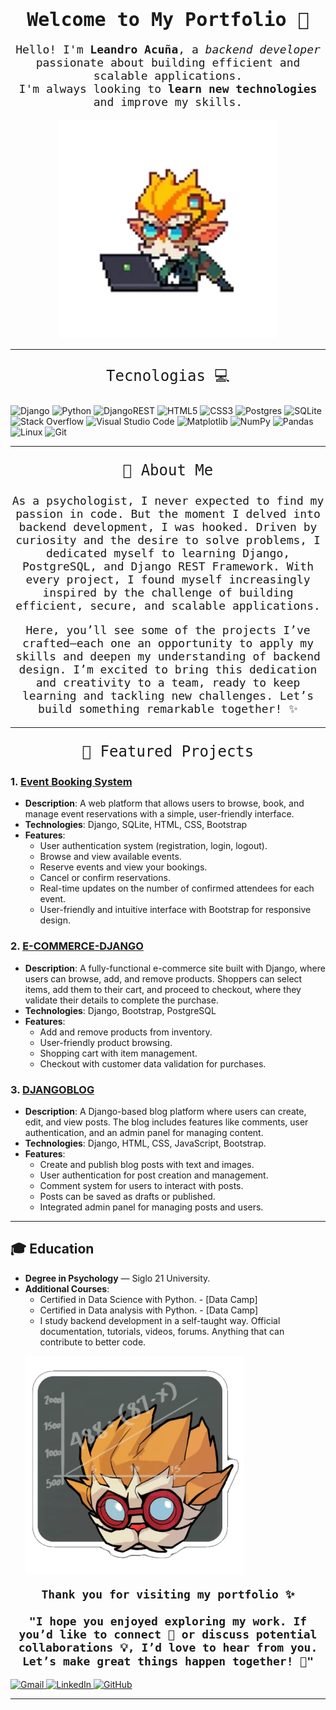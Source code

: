 <h1 align="center" style="font-family: monospace; font-size: 30px;">Welcome to My Portfolio 👋</h1>

<p align="center" style="font-family: monospace; font-size: 18px;">
  Hello! I'm <strong>Leandro Acuña</strong>, a <em>backend developer</em> passionate about building efficient and scalable applications.<br>
  I'm always looking to <strong>learn new technologies</strong> and improve my skills.
</p>
<p align="center">
  <img src="heimer%20stiker.webp" alt="Heimer Sticker" width="350">
</p>

---
<p align="center" style="font-family: monospace; font-size: 24px;">
Tecnologias 💻
</p>


![Django](https://img.shields.io/badge/django-%23092E20.svg?style=for-the-badge&logo=django&logoColor=white)
![Python](https://img.shields.io/badge/python-3670A0?style=for-the-badge&logo=python&logoColor=ffdd54)
![DjangoREST](https://img.shields.io/badge/DJANGO-REST-ff1709?style=for-the-badge&logo=django&logoColor=white&color=ff1709&labelColor=gray)
![HTML5](https://img.shields.io/badge/html5-%23E34F26.svg?style=for-the-badge&logo=html5&logoColor=white)
![CSS3](https://img.shields.io/badge/css3-%231572B6.svg?style=for-the-badge&logo=css3&logoColor=white)
![Postgres](https://img.shields.io/badge/postgres-%23316192.svg?style=for-the-badge&logo=postgresql&logoColor=white)
![SQLite](https://img.shields.io/badge/sqlite-%2307405e.svg?style=for-the-badge&logo=sqlite&logoColor=white)
![Stack Overflow](https://img.shields.io/badge/-Stackoverflow-FE7A16?style=for-the-badge&logo=stack-overflow&logoColor=white)
![Visual Studio Code](https://img.shields.io/badge/Visual%20Studio%20Code-0078d7.svg?style=for-the-badge&logo=visual-studio-code&logoColor=white)
![Matplotlib](https://img.shields.io/badge/Matplotlib-%23ffffff.svg?style=for-the-badge&logo=Matplotlib&logoColor=black)
![NumPy](https://img.shields.io/badge/numpy-%23013243.svg?style=for-the-badge&logo=numpy&logoColor=white)
![Pandas](https://img.shields.io/badge/pandas-%23150458.svg?style=for-the-badge&logo=pandas&logoColor=white)
![Linux](https://img.shields.io/badge/Linux-FCC624?style=for-the-badge&logo=linux&logoColor=black)
![Git](https://img.shields.io/badge/git-%23F05033.svg?style=for-the-badge&logo=git&logoColor=white)

---

<p align="center" style="font-family: monospace; font-size: 24px;">
🚀 About Me
</p>

<p align="center" style="font-family: monospace; font-size: 18px;">
As a psychologist, I never expected to find my passion in code. But the moment I delved into backend development, I was hooked. Driven by curiosity and the desire to solve problems, I dedicated myself to learning Django, PostgreSQL, and Django REST Framework. With every project, I found myself increasingly inspired by the challenge of building efficient, secure, and scalable applications.
</p>
<p align="center" style="font-family: monospace; font-size: 18px;">
Here, you’ll see some of the projects I’ve crafted—each one an opportunity to apply my skills and deepen my understanding of backend design. I’m excited to bring this dedication and creativity to a team, ready to keep learning and tackling new challenges. Let’s build something remarkable together! ✨
</p>


---
<p align="center" style="font-family: monospace; font-size: 24px;">
📂 Featured Projects
</p>


### 1. **[Event Booking System](https://github.com/Lea2022/event-booking-system)**
   - **Description**: A web platform that allows users to browse, book, and manage event reservations with a simple, user-friendly interface.
   - **Technologies**: Django, SQLite, HTML, CSS, Bootstrap
   - **Features**:
     - User authentication system (registration, login, logout).
     - Browse and view available events.
     - Reserve events and view your bookings.
     - Cancel or confirm reservations.
     - Real-time updates on the number of confirmed attendees for each event.
     - User-friendly and intuitive interface with Bootstrap for responsive design.
### 2. **[E-COMMERCE-DJANGO](https://github.com/Lea2022/e-commerce-django)**
   - **Description**: A fully-functional e-commerce site built with Django, where users can browse, add, and remove products. Shoppers can select items, add them to their cart, and proceed to checkout, where they validate their details to complete the purchase.
   - **Technologies**: Django, Bootstrap, PostgreSQL
   - **Features**:
     - Add and remove products from inventory.
     - User-friendly product browsing.
     - Shopping cart with item management.
     - Checkout with customer data validation for purchases.
### 3. **[DJANGOBLOG](https://github.com/Lea2022/DJANGOBLOG)**
   - **Description**: A Django-based blog platform where users can create, edit, and view posts. The blog includes features like comments, user authentication, and an admin panel for managing content.
   - **Technologies**: Django, HTML, CSS, JavaScript, Bootstrap.
   - **Features**:
     - Create and publish blog posts with text and images.
     - User authentication for post creation and management.
     - Comment system for users to interact with posts.
     - Posts can be saved as drafts or published.
     - Integrated admin panel for managing posts and users.
---

## 🎓 Education
- **Degree in Psychology** — Siglo 21 University.
- **Additional Courses**:
  - Certified in Data Science with Python. - [Data Camp]
  - Certified in Data analysis with Python. - [Data Camp]
  - I study backend development in a self-taught way.
    Official documentation, tutorials, videos, forums. Anything that can contribute to better code.
    <p align="center">
  <img src="heimer stiker 2.webp" alt="Heimer Sticker 2" width="350">
</p> 

<p align="center" style="font-family: monospace; font-size: 18px;">
  <strong>Thank you for visiting my portfolio ✨</strong>  
  <br><br>
  <strong>"I hope you enjoyed exploring my work. If you’d like to connect 🤝 or discuss potential collaborations 💡, I’d love to hear from you. Let’s make great things happen together! 🚀"</strong>
</p>





[![Gmail](https://img.shields.io/badge/Gmail-D14836?style=for-the-badge&logo=gmail&logoColor=white)
](acunalean147@gmail.com)
[![LinkedIn](https://img.shields.io/badge/linkedin-%230077B5.svg?style=for-the-badge&logo=linkedin&logoColor=white)
](https://www.linkedin.com/in/lean-acu%C3%B1a/)
[![GitHub](https://img.shields.io/badge/github-%23121011.svg?style=for-the-badge&logo=github&logoColor=white)
](https://github.com/Lea2022)


---


